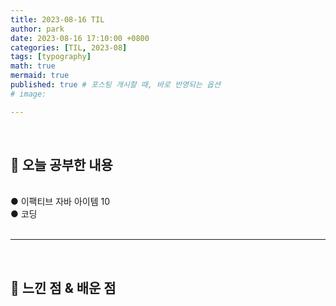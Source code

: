 ```yaml
---
title: 2023-08-16 TIL
author: park
date: 2023-08-16 17:10:00 +0800
categories: [TIL, 2023-08]
tags: [typography]
math: true
mermaid: true
published: true # 포스팅 개시할 때, 바로 반영되는 옵션
# image: 

---
```


<br>

## :open_book: 오늘 공부한 내용

<br>
● 이팩티브 자바 아이템 10<br>
● 코딩<br>
<br>

---

<br>

## :brain: 느낀 점 & 배운 점

<br>